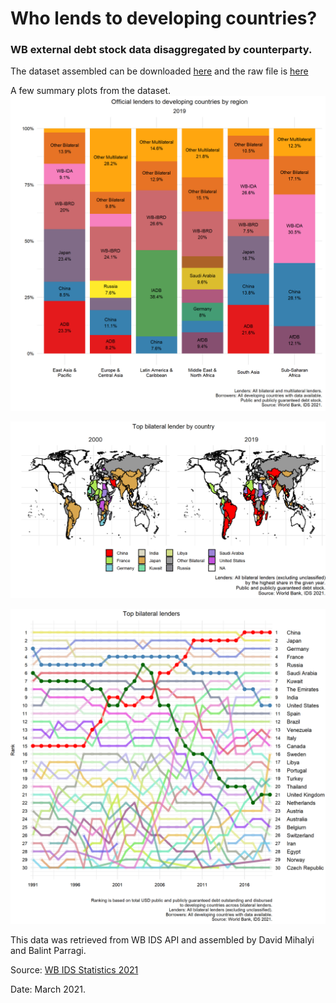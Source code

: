 # Who lends to developing countries? 
### WB external debt stock data disaggregated by counterparty.

The dataset assembled can be downloaded [here](https://github.com/davidmihalyi/wb-ids-lenders/raw/main/data/WB_IDS_2021_final.xlsx)  and the raw file is [here](https://github.com/davidmihalyi/wb-ids-lenders/raw/main/data/raw_IDS_all_debt_pos.csv) 

A few summary plots from the dataset.
![IDS by region](plots/plot_IDS_region.png)

![IDS map](plots/plot_bilat_map_large.png)

![IDS snake](plots/plot_snake_1990.png)

This data was retrieved from WB IDS API and assembled by David Mihalyi and Balint Parragi.

Source: [WB IDS Statistics 2021](https://datatopics.worldbank.org/debt/ids/)
		
Date: March 2021.		

